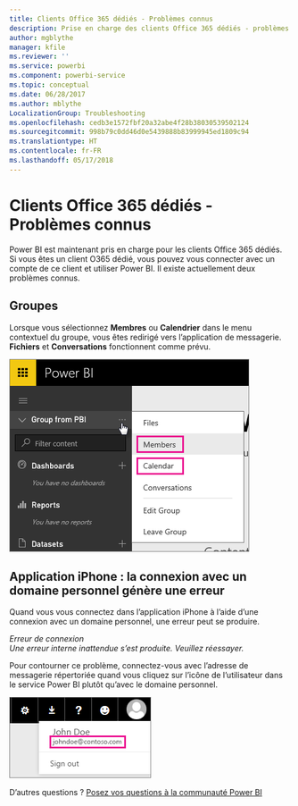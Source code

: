 ```yaml
---
title: Clients Office 365 dédiés - Problèmes connus
description: Prise en charge des clients Office 365 dédiés - problèmes connus. Cette rubrique décrit les problèmes propres à un client Office 365 dédié. Cela inclut les limitations de la fonctionnalité de groupe, ainsi que l’application iPhone avec les domaines personnels.
author: mgblythe
manager: kfile
ms.reviewer: ''
ms.service: powerbi
ms.component: powerbi-service
ms.topic: conceptual
ms.date: 06/28/2017
ms.author: mblythe
LocalizationGroup: Troubleshooting
ms.openlocfilehash: cedb3e1572fbf20a32abe4f28b38030539502124
ms.sourcegitcommit: 998b79c0dd46d0e5439888b83999945ed1809c94
ms.translationtype: HT
ms.contentlocale: fr-FR
ms.lasthandoff: 05/17/2018
---
```

# <a name="office-365-dedicated-customers---known-issues"></a>Clients Office 365 dédiés - Problèmes connus
Power BI est maintenant pris en charge pour les clients Office 365 dédiés.  Si vous êtes un client O365 dédié, vous pouvez vous connecter avec un compte de ce client et utiliser Power BI. Il existe actuellement deux problèmes connus.

## <a name="groups"></a>Groupes
Lorsque vous sélectionnez **Membres** ou **Calendrier** dans le menu contextuel du groupe, vous êtes redirigé vers l’application de messagerie.  **Fichiers** et **Conversations** fonctionnent comme prévu.

![](media/service-admin-office-365-dedicated-known-issues/group-menu.png)

## <a name="iphone-app---sign-in-with-vanity-domain-leads-to-error"></a>Application iPhone : la connexion avec un domaine personnel génère une erreur
Quand vous vous connectez dans l’application iPhone à l’aide d’une connexion avec un domaine personnel, une erreur peut se produire.

*Erreur de connexion*  
*Une erreur interne inattendue s’est produite. Veuillez réessayer.*

Pour contourner ce problème, connectez-vous avec l’adresse de messagerie répertoriée quand vous cliquez sur l’icône de l’utilisateur dans le service Power BI plutôt qu’avec le domaine personnel.

![](media/service-admin-office-365-dedicated-known-issues/sign-in-address.png)

D’autres questions ? [Posez vos questions à la communauté Power BI](http://community.powerbi.com/)

